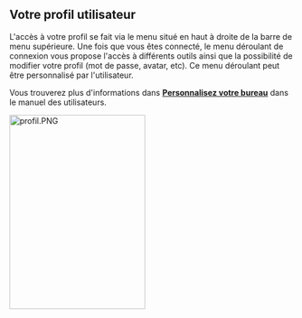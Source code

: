 Votre profil utilisateur
---


L'accès à votre profil se fait via le menu situé en haut à droite de la barre de menu supérieure.
Une fois que vous êtes connecté, le menu déroulant de connexion vous propose l'accès à différents outils ainsi que la possibilité de modifier votre profil (mot de passe, avatar, etc).
Ce menu déroulant peut être personnalisé par l'utilisateur.

Vous trouverez plus d'informations dans **[Personnalisez votre bureau](../bureau/personnaliser_votre_bureau.md)** dans le manuel des utilisateurs.

<img style="max-width: 100%" src="http://www.claroline.net/uploads/custom/images/1769.png" alt="profil.PNG" width="240" height="344">